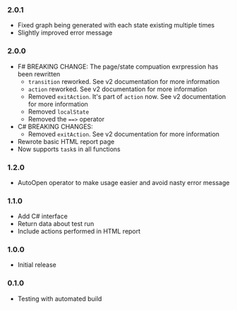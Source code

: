 ### 2.0.1

* Fixed graph being generated with each state existing multiple times
* Slightly improved error message

### 2.0.0

* F# BREAKING CHANGE: The page/state compuation exrpression has been rewritten
    * `transition` reworked. See v2 documentation for more information
    * `action` reworked. See v2 documentation for more information
    * Removed `exitAction`. It's part of `action` now. See v2 documentation for more information
    * Removed `localState`
    * Removed the `==>` operator
* C# BREAKING CHANGES:
    * Removed `exitAction`. See v2 documentation for more information
* Rewrote basic HTML report page
* Now supports `task`s in all functions

### 1.2.0

* AutoOpen operator to make usage easier and avoid nasty error message

### 1.1.0

* Add C# interface
* Return data about test run
* Include actions performed in HTML report

### 1.0.0

* Initial release

### 0.1.0

* Testing with automated build

